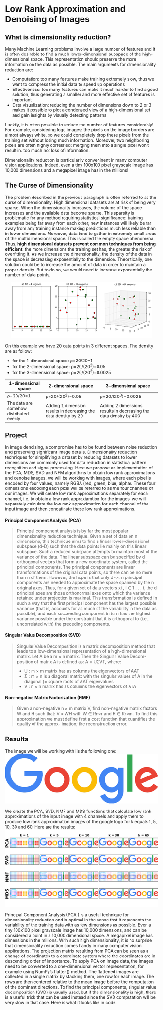 # Low Rank Approximation and Denoising of Images



## What is dimensionality reduction? 

Many Machine Learning problems involve a large number of features and it is often desirable to find a much lower-dimensional subspace of the high-dimensional space. This representation should preserve the more information on the data as possible. The main arguments for dimensionality reduction are: 
* Computation: too many features make training extremely slow, thus we want to compress the initial data to speed up operations
* Effectiveness: too many features can make it much harder to find a good solution, thus generating a smaller and more effective set of features is important
* Data visualization: reducing the number of dimensions down to 2 or 3 makes it possible to plot a condensed view of a high-dimensional set and gain insights by visually detecting patterns

Luckily, it is often possible to reduce the number of features considerably! For example, considering logo images: the pixels on the image borders are almost always white, so we could completely drop these pixels from the training set without losing much information. Moreover, two neighboring pixels are often highly correlated: merging them into a single pixel won't result in. too much not loss of information.

Dimensionality reduction is particularily conveninent in many computer vision applications. Indeed, even a tiny 100x100 pixel grayscale image has 10,000 dimensions and a megapixel image has in the millions!



## The Curse of Dimensionality
The problem described in the previous paragraph is often referred to as the curse of dimensionality.
High dimensional datasets are at risk of being very sparse. When the dimensionality increases, the volume of the space increases and the available data become sparse. This sparsity is problematic for any method requiring statistical significance: training examples being far away from each other, new instances will likely be far away from any training instance making predictions much less reliable than in lower dimensions.
Moreover, data tend to gather in extremely small areas of the multidimensional space. This is called the empty space phenomena.
Thus, **high dimensional datasets prevent common techniques from being efficient**: the more dimensions the training set has, the greater the risk of overfitting it.
As we increase the dimensionality, the density of the data in the space is decreasing exponentially to the dimension. 
Theoritically, one solution could be to increase the amount of data in order to maintain a proper density. But to do so, we would need to increase exponentially the number of data points.

<p align="center">
  <img src="curse_of_dimensionality.png">
</p>

On this example we have 20 data points in 3 different spaces. The density are as follow:
* for the 1-dimensional space: ρ=20/20=1                          
* for the 2-dimensional space: ρ=20/(20<sup>2</sup>)=0.05
* for the 3-dimensional space: ρ=20/(20<sup>3</sup>)=0.0025

1-dimensional space | 2-dimensional space | 3-dimensional space
------------ | ------------- | ------------- 
ρ=20/20=1 | ρ=20/(20<sup>2</sup>)=0.05 | ρ=20/(20<sup>3</sup>)=0.0025
The data are somehow distributed evenly | Adding 1 dimension results in decreasing the data density by 20 | Adding 2 dimensions results in decreasing the data density by 400


## Project

In image denoising, a compromise has to be found between noise reduction and preserving significant image details. Dimensionality reduction techniques for simplifying a dataset by reducing datasets to lower dimensions are commonly used for data reduction in statistical pattern recognition and signal processing. Here we propose an implementation of the PCA, MDS, SVD and NFM algorithms to obtain low rank approximations and denoise images.
we will be working with images, where each pixel is encoded by four values, namely RGBA (red, green, blue, alpha). These four dimensions encoding each pixel will be referred to as the four channels of our images. We will create low rank approximations separately for each channel, i.e. to obtain a low rank approxiamtion for the images, we will separately calculate the low rank approximation for each channel of the input image and then concatinate these low rank approximations.
 
 
#### Principal Component Analysis (PCA)
> Principal component analysis is by far the most popular dimensionality reduction technique. Given a set of data on n dimensions, this technique aims to find a linear lower-dimensional subspace (d-D) such that the data points lie mainly on this linear subspace. Such a reduced subspace attempts to maintain most of the variance of the data. The linear subspace can be specified by d orthogonal vectors that form a new coordinate system, called the principal components. The principal components are linear transformations of the original data points, so there can be no more than n of them. However, the hope is that only d << n principal components are needed to approximate the space spanned by the n original axes. Thus, for a given set of data vectors xi , i ∈ 1 . . . t, the d principal axes are those orthonormal axes onto which the variance retained under projection is maximal. This transformation is defined in such a way that the first principal component has the largest possible variance (that is, accounts for as much of the variability in the data as possible), and each succeeding component in turn has the highest variance possible under the constraint that it is orthogonal to (i.e., uncorrelated with) the preceding components.

#### Singular Value Decomposition (SVD)
> Singular Value Decomposition is a matrix decomposition method that leads to a low-dimensional representation of a high-dimensional matrix. Let A be a m × n matrix. Then the Singular Value Decom- position of matrix A is defined as: A = UΣVT, where:
> * U : m × m matrix has as columns the eigenvectors of AAT
> * Σ : m × n is a diagonal matrix with the singular values of A in the diagonal (= square roots of AAT eigenvalues)
> * V : n × n matrix has as columns the eigenvectors of ATA

#### Non-negative Matrix Factorization (NMF)
> Given a non-negative n × m matrix V, find non-negative matrix factors W and H such that: V ≈ WH with W ∈ Rn×r and H ∈ Rr×m. To find this approximation we must define first a cost function that quantifies the quality of the approx- imation; the reconstruction error.


## Results
The image we will be working with iis the following one:
![true_image_google_logo.png](true_image_google_logo.png)

We create the PCA, SVD, NMF and MDS functions that calculate low rank approximations of the input image with 4 channels and apply them to produce low rank approximation images of the google logo for k equals 1, 5, 10, 30 and 60. Here are the results: 
![law_rank_approx_results.png](law_rank_approx_results.png)







Principal Component Analysis (PCA ) is a useful technique for dimensionality reduction and is optimal in the sense that it represents the variability of the training data with as few dimensions as possible. Even a tiny 100x100 pixel grayscale image has 10,000 dimensions, and can be considered a point in a 10,000 dimensional space. A megapixel image has dimensions in the millions. With such high dimensionality, it is no surprise that dimensionality reduction comes handy in many computer vision applications. The projection matrix resulting from PCA can be seen as a change of coordinates to a coordinate system where the coordinates are in descending order of importance.
To apply PCA on image data, the images need to be converted to a one-dimensional vector representation, for example using NumPy’s flatten() method.
The flattened images are collected in a single matrix by stacking them, one row for each image. The rows are then centered relative to the mean image before the computation of the dominant directions. To find the principal components, singular value decomposition (SVD) is usually used, but if the dimensionality is high, there is a useful trick that can be used instead since the SVD computation will be very slow in that case. Here is what it looks like in code.
